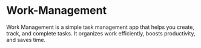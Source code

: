# Work-Management
Work Management is a simple task management app that helps you create, track, and complete tasks. It organizes work efficiently, boosts productivity, and saves time.
